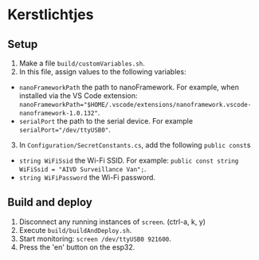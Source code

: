# Kerstlichtjes


## Setup
1. Make a file `build/customVariables.sh`.
1. In this file, assign values to the following variables:
  - `nanoFrameworkPath` the path to nanoFramework. For example, when installed via the VS Code extension: `nanoFrameworkPath="$HOME/.vscode/extensions/nanoframework.vscode-nanoframework-1.0.132"`.
  - `serialPort` the path to the serial device. For example `serialPort="/dev/ttyUSB0"`.
3. In `Configuration/SecretConstants.cs`, add the following `public const`s
  - `string WiFiSsid` the Wi-Fi SSID. For example: `public const string WiFiSsid = "AIVD Surveillance Van";`.
  - `string WiFiPassword` the Wi-Fi password.


## Build and deploy
1. Disconnect any running instances of `screen`. (ctrl-a, k, y)
1. Execute `build/buildAndDeploy.sh`.
1. Start monitoring: `screen /dev/ttyUSB0 921600`.
1. Press the 'en' button on the esp32.
